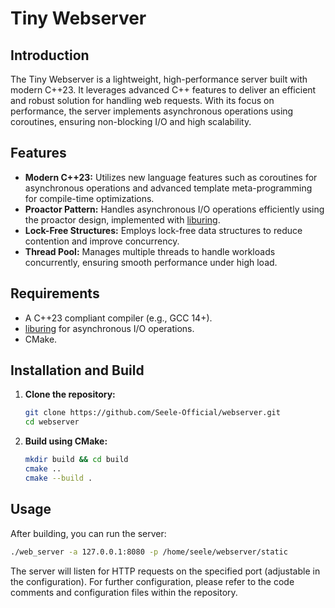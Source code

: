 # Tiny Webserver

## Introduction

The Tiny Webserver is a lightweight, high-performance server built with modern C++23. It leverages advanced C++ features to deliver an efficient and robust solution for handling web requests. With its focus on performance, the server implements asynchronous operations using coroutines, ensuring non-blocking I/O and high scalability.

## Features

- **Modern C++23:** Utilizes new language features such as coroutines for asynchronous operations and advanced template meta-programming for compile-time optimizations.
- **Proactor Pattern:** Handles asynchronous I/O operations efficiently using the proactor design, implemented with [liburing](https://github.com/axboe/liburing).
- **Lock-Free Structures:** Employs lock-free data structures to reduce contention and improve concurrency.
- **Thread Pool:** Manages multiple threads to handle workloads concurrently, ensuring smooth performance under high load.

## Requirements

- A C++23 compliant compiler (e.g., GCC 14+).
- [liburing](https://github.com/axboe/liburing) for asynchronous I/O operations.
- CMake.

## Installation and Build

1. **Clone the repository:**
   ```sh
   git clone https://github.com/Seele-Official/webserver.git
   cd webserver
   ```

2. **Build using CMake:**
   ```sh
   mkdir build && cd build
   cmake ..
   cmake --build .
   ```

## Usage

After building, you can run the server:

```sh
./web_server -a 127.0.0.1:8080 -p /home/seele/webserver/static
```

The server will listen for HTTP requests on the specified port (adjustable in the configuration). For further configuration, please refer to the code comments and configuration files within the repository.
